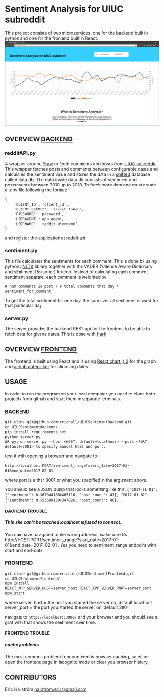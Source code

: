 # Sentiment Analysis for UIUC subreddit

This project consists of two microservices, one for the backend built in python and one for the frontend built in React.
![frontend](https://github.com/erichall/UIUCSentimentBackend/blob/master/example_screen.png)

## OVERVIEW [BACKEND](https://github.com/erichall/UIUCSentimentBackend)
### redditAPI.py
A wrapper around [Praw](https://praw.readthedocs.io/en/latest/) to fetch comments and posts from [UIUC subreddit](reddit.com/r/UIUC/). This wrapper fetches posts and comments between configurable dates and calculates the sentiment value and stores the data in a [sqllite3](https://docs.python.org/2/library/sqlite3.html) database called data.db.
The data inside data.db consists of sentiment and postscounts between 2010 up to 2018. To fetch more data one must create a .env file following the format:  
```
{
    'CLIENT_ID': 'client_id’,
    'CLIENT_SECRET': 'secret_token',
    'PASSWORD': ‘password’,
    'USERAGENT': app_agent,
    'USERNAME': 'reddit username’
}
```
and register the application at [reddit api](https://www.reddit.com/dev/api)

### sentiment.py
This file calculates the sentiments for each comment. This is done by using pythons [NLTK](http://www.nltk.org/) library together with the VADER (Valence Aware Dictionary and sEntiment Reasoner) lexicon. Instead of calculating each comment sentiment separate, each comment is weighted by  

```
# num comments in post / # total comments that day * sentiment_for_comment
```

To get the total sentiment for one day, the sum over all sentiment is used for that particular day. 

### server.py
The server provides the backend REST api for the frontend to be able to fetch data for givens dates. This is done with [flask](http://flask.pocoo.org/)


## OVERVIEW [FRONTEND](https://github.com/erichall/UIUCSentimentFrontend)
The frontend is built using React and is using [React chart js 2](https://github.com/jerairrest/react-chartjs-2) for the graph and [airbnb datepicker](https://github.com/airbnb/react-dates) for choosing dates.

## USAGE
In order to run the program on your local computer you need to clone both projects from github and start them in separate terminals.

### BACKEND
```
git clone git@github.com:erichall/UIUCSentimentBackend.git  
cd UIUCSentimentBackend/  
pip install requirements.txt  
python server.py  
OR python server.py --host <HOST, default=localhost> --port <PORT, default=3001> to specify manual host and port.  
```
test it with opening a browser and navigate to 

```http://localhost:PORT/sentiment_range?start_date=2017-01-01&end_date=2017-02-01```

where port is either 3001 or what you specified in the argument above. 

You should see a JSON dump that looks something like this:
```{"2017-01-01": {"sentiment": 0.5670441860465116, "post_count": 43}, "2017-01-02": {"sentiment": 0.5536891304347826, "post_count": 46}...```

#### BACKEND TROUBLE
##### This site can’t be reached localhost refused to connect.  
  You can have navigated to the wrong address, make sure it’s http://HOST:PORT/sentiment_range?start_date=2017-01-01&end_date=2017-02-01 . Yes you need to sentiment_range endpoint with start and end-date. 


### FRONTEND
```
git clone git@github.com:erichall/UIUCSentimentFrontend.git  
cd UIUCSentimentFrontend/  
npm install  
REACT_APP_SERVER_HOST=server_host REACT_APP_SERVER_PORT=server_port npm start  
```
where server_host = the host you started the server on, default localhost
  server_port = the port you started the server on, default 3001  

navigate to ```http://localhost:3000/``` and your browser and you should see a graf with that shows the sentiment over time.  

#### FRONTEND TROUBLE
##### cache problems
The most common problem I encountered is browser caching, so either open the frontend page in incognito mode or clear you browser history.


## CONTRIBUTORS
Eric Hallström hallstrom.eric@gmail.com







